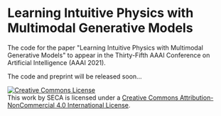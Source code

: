# Learning Intuitive Physics with Multimodal Generative Models
The code for the paper "Learning Intuitive Physics with Multimodal Generative Models" 
to appear in the Thirty-Fifth AAAI Conference on Artificial Intelligence (AAAI 2021). 

The code and preprint will be released soon...

<a rel="license" href="http://creativecommons.org/licenses/by-nc/4.0/"><img alt="Creative Commons License" style="border-width:0" src="https://i.creativecommons.org/l/by-nc/4.0/88x31.png" /></a><br />This work by <span xmlns:cc="http://creativecommons.org/ns#" property="cc:attributionName">SECA</span> is licensed under a <a rel="license" href="http://creativecommons.org/licenses/by-nc/4.0/">Creative Commons Attribution-NonCommercial 4.0 International License</a>.
